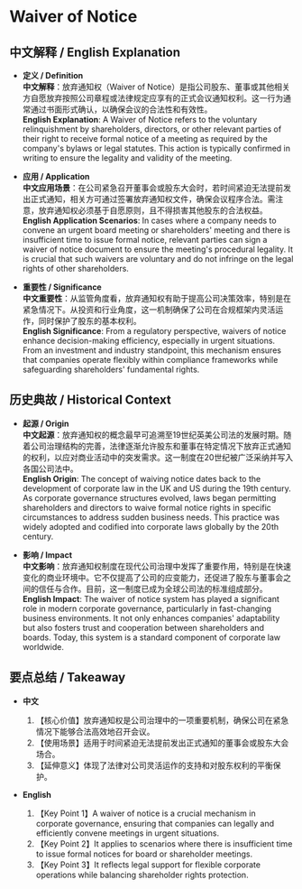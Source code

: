 # Waiver of Notice

## 中文解释 / English Explanation

* **定义 / Definition**  
  **中文解释**：放弃通知权（Waiver of Notice）是指公司股东、董事或其他相关方自愿放弃按照公司章程或法律规定应享有的正式会议通知权利。这一行为通常通过书面形式确认，以确保会议的合法性和有效性。  
  **English Explanation**: A Waiver of Notice refers to the voluntary relinquishment by shareholders, directors, or other relevant parties of their right to receive formal notice of a meeting as required by the company's bylaws or legal statutes. This action is typically confirmed in writing to ensure the legality and validity of the meeting.

* **应用 / Application**  
  **中文应用场景**：在公司紧急召开董事会或股东大会时，若时间紧迫无法提前发出正式通知，相关方可通过签署放弃通知权文件，确保会议程序合法。需注意，放弃通知权必须基于自愿原则，且不得损害其他股东的合法权益。  
  **English Application Scenarios**: In cases where a company needs to convene an urgent board meeting or shareholders' meeting and there is insufficient time to issue formal notice, relevant parties can sign a waiver of notice document to ensure the meeting's procedural legality. It is crucial that such waivers are voluntary and do not infringe on the legal rights of other shareholders.

* **重要性 / Significance**  
  **中文重要性**：从监管角度看，放弃通知权有助于提高公司决策效率，特别是在紧急情况下。从投资和行业角度，这一机制确保了公司在合规框架内灵活运作，同时保护了股东的基本权利。  
  **English Significance**: From a regulatory perspective, waivers of notice enhance decision-making efficiency, especially in urgent situations. From an investment and industry standpoint, this mechanism ensures that companies operate flexibly within compliance frameworks while safeguarding shareholders' fundamental rights.

## 历史典故 / Historical Context

* **起源 / Origin**  
  **中文起源**：放弃通知权的概念最早可追溯至19世纪英美公司法的发展时期。随着公司治理结构的完善，法律逐渐允许股东和董事在特定情况下放弃正式通知的权利，以应对商业活动中的突发需求。这一制度在20世纪被广泛采纳并写入各国公司法中。  
  **English Origin**: The concept of waiving notice dates back to the development of corporate law in the UK and US during the 19th century. As corporate governance structures evolved, laws began permitting shareholders and directors to waive formal notice rights in specific circumstances to address sudden business needs. This practice was widely adopted and codified into corporate laws globally by the 20th century.

* **影响 / Impact**  
  **中文影响**：放弃通知权制度在现代公司治理中发挥了重要作用，特别是在快速变化的商业环境中。它不仅提高了公司的应变能力，还促进了股东与董事会之间的信任与合作。目前，这一制度已成为全球公司法的标准组成部分。  
  **English Impact**: The waiver of notice system has played a significant role in modern corporate governance, particularly in fast-changing business environments. It not only enhances companies' adaptability but also fosters trust and cooperation between shareholders and boards. Today, this system is a standard component of corporate law worldwide.

## 要点总结 / Takeaway

* **中文**  
  1. 【核心价值】放弃通知权是公司治理中的一项重要机制，确保公司在紧急情况下能够合法高效地召开会议。  
  2. 【使用场景】适用于时间紧迫无法提前发出正式通知的董事会或股东大会场合。  
  3. 【延伸意义】体现了法律对公司灵活运作的支持和对股东权利的平衡保护。

* **English**  
  1. 【Key Point 1】A waiver of notice is a crucial mechanism in corporate governance, ensuring that companies can legally and efficiently convene meetings in urgent situations.  
  2. 【Key Point 2】It applies to scenarios where there is insufficient time to issue formal notices for board or shareholder meetings.  
  3. 【Key Point 3】It reflects legal support for flexible corporate operations while balancing shareholder rights protection.